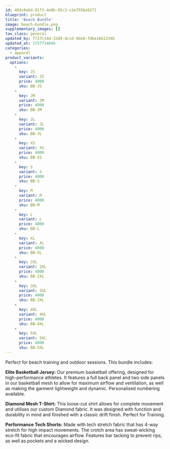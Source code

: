 ```yaml
---
id: 484c0e6d-01f3-4e0b-92c2-c2e755ba9271
blueprint: product
title: 'Beach Bundle'
image: beach-bundle.png
supplementary_images: []
tax_class: general
updated_by: f727c14d-33d9-4ccd-9de0-fdbe1661319b
updated_at: 1757714045
categories:
  - apparel
product_variants:
  options:
    -
      key: JS
      variant: JS
      price: 4000
      sku: BB-JS
    -
      key: JM
      variant: JM
      price: 4000
      sku: BB-JM
    -
      key: JL
      variant: JL
      price: 4000
      sku: BB-JL
    -
      key: XS
      variant: XS
      price: 4000
      sku: BB-XS
    -
      key: S
      variant: S
      price: 4000
      sku: BB-S
    -
      key: M
      variant: M
      price: 4000
      sku: BB-M
    -
      key: L
      variant: L
      price: 4000
      sku: BB-L
    -
      key: XL
      variant: XL
      price: 4000
      sku: BB-XL
    -
      key: 2XL
      variant: 2XL
      price: 4000
      sku: BB-2XL
    -
      key: 3XL
      variant: 3XL
      price: 4000
      sku: BB-3XL
    -
      key: 4XL
      variant: 4XL
      price: 4000
      sku: BB-4XL
    -
      key: 5XL
      variant: 5XL
      price: 4000
      sku: BB-5XL
---
```

Perfect for beach training and outdoor sessions. This bundle includes:

**Elite Basketball Jersey:** Our premium basketball offering, designed for high-performance athletes. It features a full back panel and two side panels in our basketball mesh to allow for maximum airflow and ventilation, as well as making the garment lightweight and dynamic. Personalised numbering available.

**Diamond Mesh T-Shirt:** This loose-cut shirt allows for complete movement and utilises our custom Diamond fabric. It was designed with function and durability in mind and finished with a classic drift finish. Perfect for Training.

**Performance Tech Shorts:** Made with tech stretch fabric that has 4-way stretch for high impact movements. The crotch area has sweat-wicking eco-fit fabric that encourages airflow. Features bar tacking to prevent rips, as well as pockets and a wicked design.